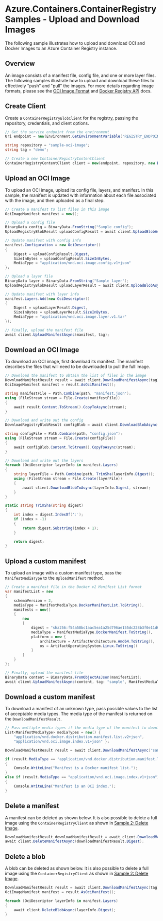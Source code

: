 # Azure.Containers.ContainerRegistry Samples - Upload and Download Images

The following sample illustrates how to upload and download OCI and Docker Images to an Azure Container Registry instance.

## Overview

An image consists of a manifest file, config file, and one or more layer files.  The following samples illustrate how to upload and download these files to effectively "push" and "pull" the images. For more details regarding image formats, please see the [OCI Image Format](https://github.com/opencontainers/image-spec/blob/main/spec.md) and [Docker Registry API](https://docs.docker.com/registry/spec/api/#pulling-an-image) docs.

## Create Client

Create a `ContainerRegistryBlobClient` for the registry, passing the repository, credentials, and client options.

```C# Snippet:ContainerRegistry_Samples_CreateBlobClient
// Get the service endpoint from the environment
Uri endpoint = new(Environment.GetEnvironmentVariable("REGISTRY_ENDPOINT"));

string repository = "sample-oci-image";
string tag = "demo";

// Create a new ContainerRegistryContentClient
ContainerRegistryContentClient client = new(endpoint, repository, new DefaultAzureCredential());
```

## Upload an OCI Image

To upload an OCI image, upload its config file, layers, and manifest.
In this sample, the manifest is updated with information about each file associated with the image, and then uploaded as a final step.

```C# Snippet:ContainerRegistry_Samples_UploadOciImageAsync
// Create a manifest to list files in this image
OciImageManifest manifest = new();

// Upload a config file
BinaryData config = BinaryData.FromString("Sample config");
UploadRegistryBlobResult uploadConfigResult = await client.UploadBlobAsync(config);

// Update manifest with config info
manifest.Configuration = new OciDescriptor()
{
    Digest = uploadConfigResult.Digest,
    SizeInBytes = uploadConfigResult.SizeInBytes,
    MediaType = "application/vnd.oci.image.config.v1+json"
};

// Upload a layer file
BinaryData layer = BinaryData.FromString("Sample layer");
UploadRegistryBlobResult uploadLayerResult = await client.UploadBlobAsync(layer);

// Update manifest with layer info
manifest.Layers.Add(new OciDescriptor()
{
    Digest = uploadLayerResult.Digest,
    SizeInBytes = uploadLayerResult.SizeInBytes,
    MediaType = "application/vnd.oci.image.layer.v1.tar"
});

// Finally, upload the manifest file
await client.UploadManifestAsync(manifest, tag);
```

## Download an OCI Image

To download an OCI image, first download its manifest.
The manifest describes the files that will need to be downloaded to pull the full image.

```C# Snippet:ContainerRegistry_Samples_DownloadOciImageAsync
// Download the manifest to obtain the list of files in the image
DownloadManifestResult result = await client.DownloadManifestAsync(tag);
OciImageManifest manifest = result.AsOciManifest();

string manifestFile = Path.Combine(path, "manifest.json");
using (FileStream stream = File.Create(manifestFile))
{
    await result.Content.ToStream().CopyToAsync(stream);
}

// Download and write out the config
DownloadRegistryBlobResult configBlob = await client.DownloadBlobAsync(manifest.Configuration.Digest);

string configFile = Path.Combine(path, "config.json");
using (FileStream stream = File.Create(configFile))
{
    await configBlob.Content.ToStream().CopyToAsync(stream);
}

// Download and write out the layers
foreach (OciDescriptor layerInfo in manifest.Layers)
{
    string layerFile = Path.Combine(path, TrimSha(layerInfo.Digest));
    using (FileStream stream = File.Create(layerFile))
    {
        await client.DownloadBlobToAsync(layerInfo.Digest, stream);
    }
}

static string TrimSha(string digest)
{
    int index = digest.IndexOf(':');
    if (index > -1)
    {
        return digest.Substring(index + 1);
    }

    return digest;
}
```

## Upload a custom manifest

To upload an image with a custom manifest type, pass the `ManifestMediaType` to the `UploadManifest` method.

```C# Snippet:ContainerRegistry_Samples_UploadCustomManifestAsync
// Create a manifest file in the Docker v2 Manifest List format
var manifestList = new
{
    schemaVersion = 2,
    mediaType = ManifestMediaType.DockerManifestList.ToString(),
    manifests = new[]
    {
        new
        {
            digest = "sha256:f54a58bc1aac5ea1a25d796ae155dc228b3f0e11d046ae276b39c4bf2f13d8c4",
            mediaType = ManifestMediaType.DockerManifest.ToString(),
            platform = new {
                architecture = ArtifactArchitecture.Amd64.ToString(),
                os = ArtifactOperatingSystem.Linux.ToString()
            }
        }
    }
};

// Finally, upload the manifest file
BinaryData content = BinaryData.FromObjectAsJson(manifestList);
await client.UploadManifestAsync(content, tag: "sample", ManifestMediaType.DockerManifestList);
```

## Download a custom manifest

To download a manifest of an unknown type, pass possible values to the list of acceptable media types.  The media type of the manifest is returned on the `DownloadManifestResult`.

```C# Snippet:ContainerRegistry_Samples_DownloadCustomManifestAsync
// Pass multiple media types if the media type of the manifest to download is unknown
List<ManifestMediaType> mediaTypes = new() {
    "application/vnd.docker.distribution.manifest.list.v2+json",
    "application/vnd.oci.image.index.v1+json" };

DownloadManifestResult result = await client.DownloadManifestAsync("sample", mediaTypes);

if (result.MediaType == "application/vnd.docker.distribution.manifest.list.v2+json")
{
    Console.WriteLine("Manifest is a Docker manifest list.");
}
else if (result.MediaType == "application/vnd.oci.image.index.v1+json")
{
    Console.WriteLine("Manifest is an OCI index.");
}
```

## Delete a manifest

A manifest can be deleted as shown below.  It is also possible to delete a full image using the `ContainerRegistryClient` as shown in [Sample 2: Delete Image](https://github.com/Azure/azure-sdk-for-net/blob/main/sdk/containerregistry/Azure.Containers.ContainerRegistry/samples/Sample02b_DeleteImagesAsync.md).

```C# Snippet:ContainerRegistry_Samples_DeleteManifest
DownloadManifestResult downloadManifestResult = await client.DownloadManifestAsync(tag);
await client.DeleteManifestAsync(downloadManifestResult.Digest);
```

## Delete a blob

A blob can be deleted as shown below.  It is also possible to delete a full image using the `ContainerRegistryClient` as shown in [Sample 2: Delete Image](https://github.com/Azure/azure-sdk-for-net/blob/main/sdk/containerregistry/Azure.Containers.ContainerRegistry/samples/Sample02b_DeleteImagesAsync.md).

```C# Snippet:ContainerRegistry_Samples_DeleteBlob
DownloadManifestResult result = await client.DownloadManifestAsync(tag);
OciImageManifest manifest = result.AsOciManifest();

foreach (OciDescriptor layerInfo in manifest.Layers)
{
    await client.DeleteBlobAsync(layerInfo.Digest);
}
```
